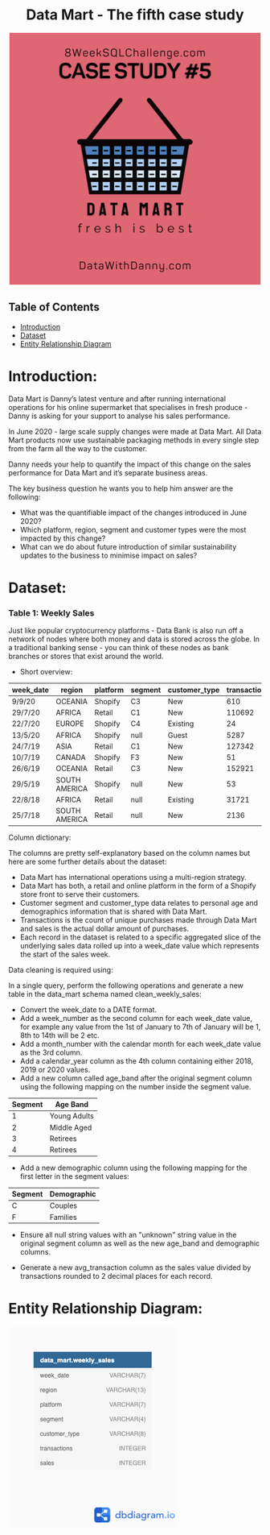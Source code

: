 <!-- Project Title -->
<h1 align="center"> Data Mart - The fifth case study</h1>

<p align="center">
  <img src="logo-week5.png" alt="isolated" width="500"/>
</p>

<!-- Table of Contents -->
## Table of Contents

- [Introduction](#introduction)
- [Dataset](#dataset)
- [Entity Relationship Diagram](#entity-relationship)


<!-- Introduction -->
# Introduction:

Data Mart is Danny’s latest venture and after running international operations for his online supermarket that specialises in fresh produce - Danny is asking for your support to analyse his sales performance.

In June 2020 - large scale supply changes were made at Data Mart. All Data Mart products now use sustainable packaging methods in every single step from the farm all the way to the customer.

Danny needs your help to quantify the impact of this change on the sales performance for Data Mart and it’s separate business areas.

The key business question he wants you to help him answer are the following:

- What was the quantifiable impact of the changes introduced in June 2020?
- Which platform, region, segment and customer types were the most impacted by this change?
- What can we do about future introduction of similar sustainability updates to the business to minimise impact on sales?

<!-- Dataset -->
# Dataset:

### Table 1: Weekly Sales

Just like popular cryptocurrency platforms - Data Bank is also run off a network of nodes where both money and data is stored across the globe. In a traditional banking sense - you can think of these nodes as bank branches or stores that exist around the world.


- Short overview: 

| week_date | region        | platform | segment | customer_type | transactions | sales       |
|-----------|---------------|----------|---------|---------------|--------------|-------------|
| 9/9/20    | OCEANIA       | Shopify  | C3      | New           | 610          | 110033.89   |
| 29/7/20   | AFRICA        | Retail   | C1      | New           | 110692       | 3053771.19  |
| 22/7/20   | EUROPE        | Shopify  | C4      | Existing      | 24           | 8101.54     |
| 13/5/20   | AFRICA        | Shopify  | null    | Guest         | 5287         | 1003301.37  |
| 24/7/19   | ASIA          | Retail   | C1      | New           | 127342       | 3151780.41  |
| 10/7/19   | CANADA        | Shopify  | F3      | New           | 51           | 8844.93     |
| 26/6/19   | OCEANIA       | Retail   | C3      | New           | 152921       | 5551385.36  |
| 29/5/19   | SOUTH AMERICA | Shopify  | null    | New           | 53           | 10056.2     |
| 22/8/18   | AFRICA        | Retail   | null    | Existing      | 31721        | 1718863.58  |
| 25/7/18   | SOUTH AMERICA | Retail   | null    | New           | 2136         | 81757.91    |

Column dictionary: 

The columns are pretty self-explanatory based on the column names but here are some further details about the dataset:

- Data Mart has international operations using a multi-region strategy.
- Data Mart has both, a retail and online platform in the form of a Shopify store front to serve their customers.
- Customer segment and customer_type data relates to personal age and demographics information that is shared with Data Mart.
- Transactions is the count of unique purchases made through Data Mart and sales is the actual dollar amount of purchases.
- Each record in the dataset is related to a specific aggregated slice of the underlying sales data rolled up into a week_date value which represents the start of the sales week.


Data cleaning is required using: 

In a single query, perform the following operations and generate a new table in the data_mart schema named clean_weekly_sales:

- Convert the week_date to a DATE format.
- Add a week_number as the second column for each week_date value, for example any value from the 1st of January to 7th of January will be 1, 8th to 14th will be 2 etc.
- Add a month_number with the calendar month for each week_date value as the 3rd column.
- Add a calendar_year column as the 4th column containing either 2018, 2019 or 2020 values.
- Add a new column called age_band after the original segment column using the following mapping on the number inside the segment value.

| Segment | Age Band     |
|---------|--------------|
| 1       | Young Adults |
| 2       | Middle Aged  |
| 3       | Retirees     |
| 4       | Retirees     |

- Add a new demographic column using the following mapping for the first letter in the segment values:

| Segment | Demographic |
|---------|-------------|
| C       | Couples     |
| F       | Families    |

- Ensure all null string values with an "unknown" string value in the original segment column as well as the new age_band and demographic columns.

- Generate a new avg_transaction column as the sales value divided by transactions rounded to 2 decimal places for each record.

<!-- Entity Relationship Diagram -->
# Entity Relationship Diagram: 

![Diagram](data-model-week5.png "Entity Relationship Diagram!")

